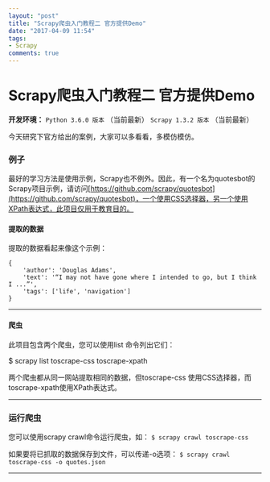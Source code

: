 ```yaml
---
layout: "post"
title: "Scrapy爬虫入门教程二 官方提供Demo"
date: "2017-04-09 11:54"
tags:
- Scrapy
comments: true
---
```


# Scrapy爬虫入门教程二 官方提供Demo


**开发环境：**
`Python 3.6.0 版本` （当前最新）
`Scrapy 1.3.2 版本` （当前最新）

今天研究下官方给出的案例，大家可以多看看，多模仿模仿。

### 例子

最好的学习方法是使用示例，Scrapy也不例外。因此，有一个名为quotesbot的 Scrapy项目示例，请访问[https://github.com/scrapy/quotesbot](https://github.com/scrapy/quotesbot)，一个使用CSS选择器，另一个使用XPath表达式，此项目仅用于教育目的。

#### 提取的数据

提取的数据看起来像这个示例：

    {
        'author': 'Douglas Adams',
        'text': '“I may not have gone where I intended to go, but I think I ...”',
        'tags': ['life', 'navigation']
    }

---

#### 爬虫

此项目包含两个爬虫，您可以使用list 命令列出它们：

$ scrapy list
toscrape-css
toscrape-xpath

两个爬虫都从同一网站提取相同的数据，但toscrape-css 使用CSS选择器，而toscrape-xpath使用XPath表达式。

---

### 运行爬虫

您可以使用scrapy crawl命令运行爬虫，如：
`$ scrapy crawl toscrape-css`

如果要将已抓取的数据保存到文件，可以传递-o选项：
`$ scrapy crawl toscrape-css -o quotes.json`

---

